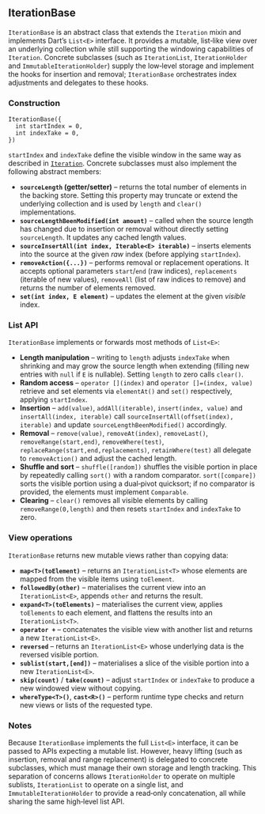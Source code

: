 ## IterationBase<E>

`IterationBase` is an abstract class that extends the `Iteration` mixin and implements Dart’s `List<E>` interface.  It provides a mutable, list‑like view over an underlying collection while still supporting the windowing capabilities of `Iteration`.  Concrete subclasses (such as `IterationList`, `IterationHolder` and `ImmutableIterationHolder`) supply the low‑level storage and implement the hooks for insertion and removal; `IterationBase` orchestrates index adjustments and delegates to these hooks.

### Construction

```
IterationBase({
  int startIndex = 0,
  int indexTake = 0,
})
```

`startIndex` and `indexTake` define the visible window in the same way as described in [`Iteration`](Iteration.md).  Concrete subclasses must also implement the following abstract members:

* **`sourceLength` (getter/setter)** – returns the total number of elements in the backing store.  Setting this property may truncate or extend the underlying collection and is used by `length` and `clear()` implementations.
* **`sourceLengthBeenModified(int amount)`** – called when the source length has changed due to insertion or removal without directly setting `sourceLength`.  It updates any cached length values.
* **`sourceInsertAll(int index, Iterable<E> iterable)`** – inserts elements into the source at the given *raw* index (before applying `startIndex`).
* **`removeAction({...})`** – performs removal or replacement operations.  It accepts optional parameters `start`/`end` (raw indices), `replacements` (iterable of new values), `removeAll` (list of raw indices to remove) and returns the number of elements removed.
* **`set(int index, E element)`** – updates the element at the given *visible* index.

### List API

`IterationBase` implements or forwards most methods of `List<E>`:

* **Length manipulation** – writing to `length` adjusts `indexTake` when shrinking and may grow the source length when extending (filling new entries with `null` if `E` is nullable).  Setting `length` to zero calls `clear()`.
* **Random access** – `operator [](index)` and `operator []=(index, value)` retrieve and set elements via `elementAt()` and `set()` respectively, applying `startIndex`.
* **Insertion** – `add(value)`, `addAll(iterable)`, `insert(index, value)` and `insertAll(index, iterable)` call `sourceInsertAll(offset(index), iterable)` and update `sourceLengthBeenModified()` accordingly.
* **Removal** – `remove(value)`, `removeAt(index)`, `removeLast()`, `removeRange(start,end)`, `removeWhere(test)`, `replaceRange(start,end,replacements)`, `retainWhere(test)` all delegate to `removeAction()` and adjust the cached length.
* **Shuffle and sort** – `shuffle([random])` shuffles the visible portion in place by repeatedly calling `sort()` with a random comparator.  `sort([compare])` sorts the visible portion using a dual‑pivot quicksort; if no comparator is provided, the elements must implement `Comparable`.
* **Clearing** – `clear()` removes all visible elements by calling `removeRange(0,length)` and then resets `startIndex` and `indexTake` to zero.

### View operations

`IterationBase` returns new mutable views rather than copying data:

* **`map<T>(toElement)`** – returns an `IterationList<T>` whose elements are mapped from the visible items using `toElement`.
* **`followedBy(other)`** – materialises the current view into an `IterationList<E>`, appends `other` and returns the result.
* **`expand<T>(toElements)`** – materialises the current view, applies `toElements` to each element, and flattens the results into an `IterationList<T>`.
* **`operator +`** – concatenates the visible view with another list and returns a new `IterationList<E>`.
* **`reversed`** – returns an `IterationList<E>` whose underlying data is the reversed visible portion.
* **`sublist(start,[end])`** – materialises a slice of the visible portion into a new `IterationList<E>`.
* **`skip(count)`** / **`take(count)`** – adjust `startIndex` or `indexTake` to produce a new windowed view without copying.
* **`whereType<T>()`**, **`cast<R>()`** – perform runtime type checks and return new views or lists of the requested type.

### Notes

Because `IterationBase` implements the full `List<E>` interface, it can be passed to APIs expecting a mutable list.  However, heavy lifting (such as insertion, removal and range replacement) is delegated to concrete subclasses, which must manage their own storage and length tracking.  This separation of concerns allows `IterationHolder` to operate on multiple sublists, `IterationList` to operate on a single list, and `ImmutableIterationHolder` to provide a read‑only concatenation, all while sharing the same high‑level list API.

